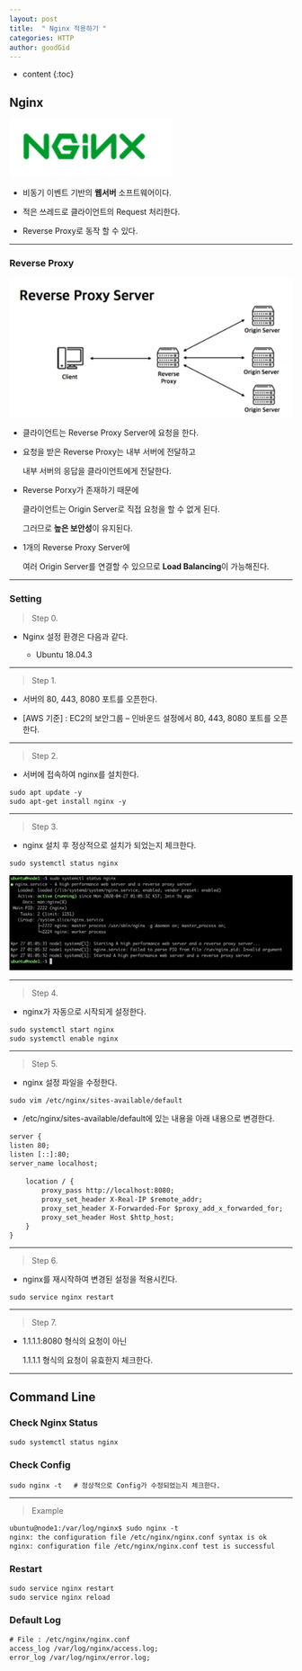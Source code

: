 ```yaml
---
layout: post
title:  " Nginx 적용하기 "
categories: HTTP
author: goodGid
---
```

* content
{:toc}

## Nginx

![](/assets/img/http/nginx_1.png)

* 비동기 이벤트 기반의 **웹서버** 소프트웨어이다.

* 적은 쓰레드로 클라이언트의 Request 처리한다.

* Reverse Proxy로 동작 할 수 있다.




---

### Reverse Proxy

![](/assets/img/http/nginx_2.png)

* 클라이언트는 Reverse Proxy Server에 요청을 한다.

* 요청을 받은 Reverse Proxy는 내부 서버에 전달하고 
  
  내부 서버의 응답을 클라이언트에게 전달한다.

* Reverse Porxy가 존재하기 때문에 

  클라이언트는 Origin Server로 직접 요청을 할 수 없게 된다.

  그러므로 **높은 보안성**이 유지된다.

* 1개의 Reverse Proxy Server에 

  여러 Origin Server를 연결할 수 있으므로 **Load Balancing**이 가능해진다.


---


### Setting

> Step 0.

* Nginx 설정 환경은 다음과 같다.

  - Ubuntu 18.04.3


---

> Step 1.

* 서버의 80, 443, 8080 포트를 오픈한다.

* [AWS 기준] : EC2의 보안그룹 – 인바운드 설정에서 80, 443, 8080 포트를 오픈한다.

---


> Step 2.

* 서버에 접속하여 nginx를 설치한다.

``` shell
sudo apt update -y
sudo apt-get install nginx -y
```

---

> Step 3.

* nginx 설치 후 정상적으로 설치가 되었는지 체크한다.

``` shell
sudo systemctl status nginx
```

![](/assets/img/http/nginx_3.png)

---

> Step 4.

* nginx가 자동으로 시작되게 설정한다.

``` shell
sudo systemctl start nginx
sudo systemctl enable nginx
```

---


> Step 5.

* nginx 설정 파일을 수정한다.

``` shell
sudo vim /etc/nginx/sites-available/default
```

* /etc/nginx/sites-available/default에 있는 내용을 아래 내용으로 변경한다.

```
server {
listen 80;
listen [::]:80;
server_name localhost;

    location / {
        proxy_pass http://localhost:8080;
        proxy_set_header X-Real-IP $remote_addr;
        proxy_set_header X-Forwarded-For $proxy_add_x_forwarded_for;
        proxy_set_header Host $http_host;
    }
}
```


---


> Step 6.

* nginx를 재시작하여 변경된 설정을 적용시킨다.

``` shell
sudo service nginx restart
```

---

> Step 7.

* 1.1.1.1:8080 형식의 요청이 아닌
  
  1.1.1.1 형식의 요청이 유효한지 체크한다.




---

## Command Line

### Check Nginx Status 

``` shell
sudo systemctl status nginx
```


### Check Config 

``` shell
sudo nginx -t   # 정상적으로 Config가 수정되었는지 체크한다.
```

---

> Example

``` shell
ubuntu@node1:/var/log/nginx$ sudo nginx -t
nginx: the configuration file /etc/nginx/nginx.conf syntax is ok
nginx: configuration file /etc/nginx/nginx.conf test is successful
```


### Restart

``` shell
sudo service nginx restart
sudo service nginx reload
```



### Default Log

``` shell
# File : /etc/nginx/nginx.conf
access_log /var/log/nginx/access.log;
error_log /var/log/nginx/error.log;
```



